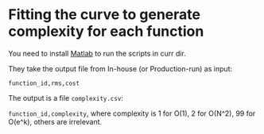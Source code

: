 # Fitting the curve to generate complexity for each function

You need to install [Matlab](https://www.mathworks.com/products/get-matlab.html) to run the scripts in curr dir.

They take the output file from In-house (or Production-run) as input:

`function_id,rms,cost`

The output is a file `complexity.csv`:

`function_id,complexity`, where complexity is 1 for O(1), 2 for O(N^2), 99 for O(e^k), others are irrelevant.

